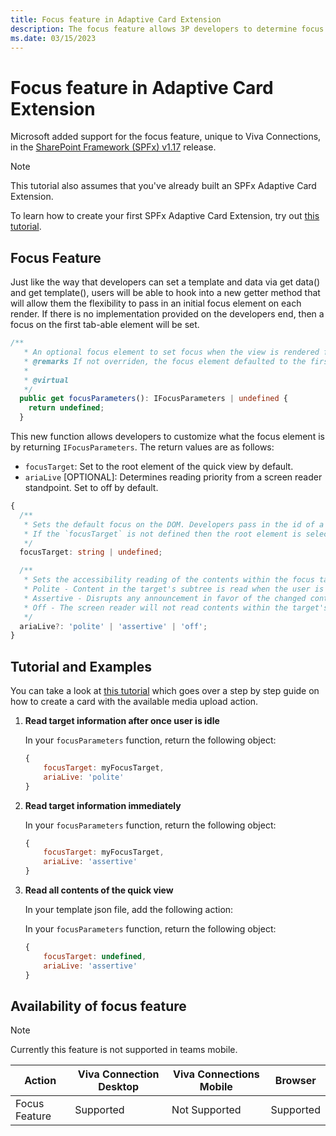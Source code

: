 ```yaml
---
title: Focus feature in Adaptive Card Extension
description: The focus feature allows 3P developers to determine focus of elements in the Quick View. 
ms.date: 03/15/2023
---
```

# Focus feature in Adaptive Card Extension

Microsoft added support for the focus feature, unique to Viva Connections, in the [SharePoint Framework (SPFx) v1.17](../../../release-1.17.md) release.

> [!NOTE]
> This tutorial also assumes that you've already built an SPFx Adaptive Card Extension.
>
> To learn how to create your first SPFx Adaptive Card Extension, try out [this tutorial](../../get-started/build-first-sharepoint-adaptive-card-extension.md).

## Focus Feature

Just like the way that developers can set a template and data via get data() and get template(), users will be able to hook into a new getter method that will allow them the flexibility to pass in an initial focus element on each render. If there is no implementation provided on the developers end, then a focus on the first tab-able element will be set.

```typescript
/**
   * An optional focus element to set focus when the view is rendered for accessibility purposes.
   * @remarks If not overriden, the focus element defaulted to the first actionable element of the quick view.
   *
   * @virtual
   */
  public get focusParameters(): IFocusParameters | undefined {
    return undefined;
  }
```

This new function allows developers to customize what the focus element is by returning `IFocusParameters`. The return values are as follows:

- `focusTarget`: Set to the root element of the quick view by default.
- `ariaLive` [OPTIONAL]: Determines reading priority from a screen reader standpoint. Set to off by default.

```typescript
{
  /**
   * Sets the default focus on the DOM. Developers pass in the id of a unique element that is to attain focus within a quick view.
   * If the `focusTarget` is not defined then the root element is selected.
   */
  focusTarget: string | undefined;

  /**
   * Sets the accessibility reading of the contents within the focus target.
   * Polite - Content in the target's subtree is read when the user is idle.
   * Assertive - Disrupts any announcement in favor of the changed contents within the target's subtree.
   * Off - The screen reader will not read contents within the target's subtree.
   */
  ariaLive?: 'polite' | 'assertive' | 'off';
}
```

## Tutorial and Examples

You can take a look at [this tutorial](./FocusFeatureTutorial.md) which goes over a step by step guide on how to create a card with the available media upload action.

1. **Read target information after once user is idle**

    In your `focusParameters` function, return the following object:

    ```javascript
    {
        focusTarget: myFocusTarget,
        ariaLive: 'polite'
    }
    ```

1. **Read target information immediately**

    In your `focusParameters` function, return the following object:

    ```javascript
    {
        focusTarget: myFocusTarget,
        ariaLive: 'assertive'
    }
    ```

1. **Read all contents of the quick view**

    In your template json file, add the following action:

    In your `focusParameters` function, return the following object:

    ```javascript
    {
        focusTarget: undefined,
        ariaLive: 'assertive'
    }
    ```

## Availability of focus feature

> [!NOTE]
> Currently this feature is not supported in teams mobile.

   Action     | Viva Connection Desktop | Viva Connections Mobile |  Browser
------------- | ----------------------- | ----------------------- | ---------
Focus Feature | Supported               | Not Supported           | Supported
